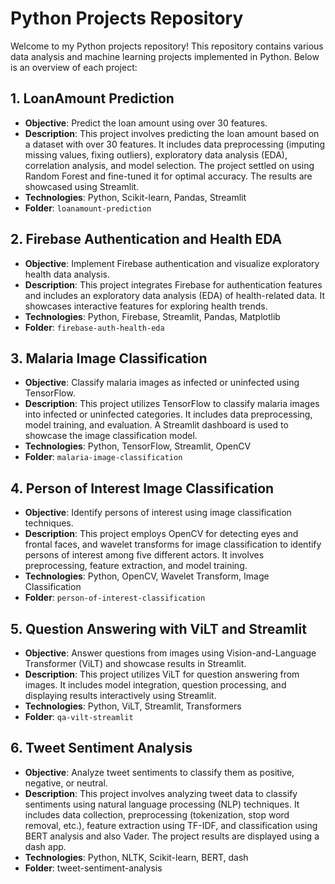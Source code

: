# Python Projects Repository

Welcome to my Python projects repository! This repository contains various data analysis and machine learning projects implemented in Python. Below is an overview of each project:

## 1. LoanAmount Prediction

- **Objective**: Predict the loan amount using over 30 features.
- **Description**: This project involves predicting the loan amount based on a dataset with over 30 features. It includes data preprocessing (imputing missing values, fixing outliers), exploratory data analysis (EDA), correlation analysis, and model selection. The project settled on using Random Forest and fine-tuned it for optimal accuracy. The results are showcased using Streamlit.
- **Technologies**: Python, Scikit-learn, Pandas, Streamlit
- **Folder**: `loanamount-prediction`

## 2. Firebase Authentication and Health EDA

- **Objective**: Implement Firebase authentication and visualize exploratory health data analysis.
- **Description**: This project integrates Firebase for authentication features and includes an exploratory data analysis (EDA) of health-related data. It showcases interactive features for exploring health trends.
- **Technologies**: Python, Firebase, Streamlit, Pandas, Matplotlib
- **Folder**: `firebase-auth-health-eda`

## 3. Malaria Image Classification

- **Objective**: Classify malaria images as infected or uninfected using TensorFlow.
- **Description**: This project utilizes TensorFlow to classify malaria images into infected or uninfected categories. It includes data preprocessing, model training, and evaluation. A Streamlit dashboard is used to showcase the image classification model.
- **Technologies**: Python, TensorFlow, Streamlit, OpenCV
- **Folder**: `malaria-image-classification`

## 4. Person of Interest Image Classification

- **Objective**: Identify persons of interest using image classification techniques.
- **Description**: This project employs OpenCV for detecting eyes and frontal faces, and wavelet transforms for image classification to identify persons of interest among five different actors. It involves preprocessing, feature extraction, and model training.
- **Technologies**: Python, OpenCV, Wavelet Transform, Image Classification
- **Folder**: `person-of-interest-classification`

## 5. Question Answering with ViLT and Streamlit

- **Objective**: Answer questions from images using Vision-and-Language Transformer (ViLT) and showcase results in Streamlit.
- **Description**: This project utilizes ViLT for question answering from images. It includes model integration, question processing, and displaying results interactively using Streamlit.
- **Technologies**: Python, ViLT, Streamlit, Transformers
- **Folder**: `qa-vilt-streamlit`

## 6. Tweet Sentiment Analysis
- **Objective**: Analyze tweet sentiments to classify them as positive, negative, or neutral.
- **Description**: This project involves analyzing tweet data to classify sentiments using natural language processing (NLP) techniques. It includes data collection, preprocessing (tokenization, stop word removal, etc.), feature extraction using TF-IDF, and classification using BERT analysis and also Vader. The project results are displayed using a dash app.
- **Technologies**: Python, NLTK, Scikit-learn, BERT, dash
- **Folder**: tweet-sentiment-analysis